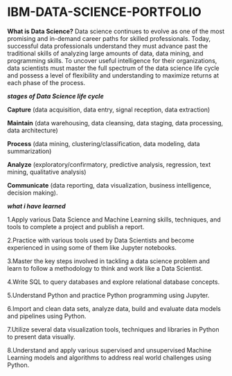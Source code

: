 # IBM-DATA-SCIENCE-PORTFOLIO

**What is Data Science?**
Data science continues to evolve as one of the most promising and in-demand career paths for skilled professionals. Today, successful data professionals understand they must advance past the traditional skills of analyzing large amounts of data, data mining, and programming skills. To uncover useful intelligence for their organizations, data scientists must master the full spectrum of the data science life cycle and possess a level of flexibility and understanding to maximize returns at each phase of the process.

_**stages of Data Science life cycle**_

**Capture** (data acquisition, data entry, signal reception, data extraction)

**Maintain** (data warehousing, data cleansing, data staging, data processing, data architecture)

**Process** (data mining, clustering/classification, data modeling, data summarization)

**Analyze** (exploratory/confirmatory, predictive analysis, regression, text mining, qualitative analysis) 

**Communicate** (data reporting, data visualization, business intelligence, decision making).

***what i have learned***

1.Apply various Data Science and Machine Learning skills, techniques, and tools to complete a project and publish a report.

2.Practice with various tools used by Data Scientists and become experienced in using some of them like Jupyter notebooks.

3.Master the key steps involved in tackling a data science problem and learn to follow a methodology to think and work like a Data Scientist.

4.Write SQL to query databases and explore relational database concepts.

5.Understand Python and practice Python programming using Jupyter.

6.Import and clean data sets, analyze data, build and evaluate data models and pipelines using Python.

7.Utilize several data visualization tools, techniques and libraries in Python to present data visually.

8.Understand and apply various supervised and unsupervised Machine Learning models and algorithms to address real world challenges using Python.


